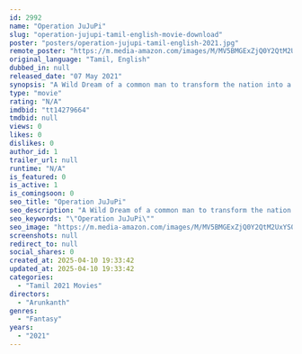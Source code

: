 ```yaml
---
id: 2992
name: "Operation JuJuPi"
slug: "operation-jujupi-tamil-english-movie-download"
poster: "posters/operation-jujupi-tamil-english-2021.jpg"
remote_poster: "https://m.media-amazon.com/images/M/MV5BMGExZjQ0Y2QtM2UxYS00ZjQ1LTlmYzgtYTg2MThlMDhkYzg3XkEyXkFqcGdeQXVyMTAwMTAwNjE4._V1_SX300.jpg"
original_language: "Tamil, English"
dubbed_in: null
released_date: "07 May 2021"
synopsis: "A Wild Dream of a common man to transform the nation into a place of happy living using a magical master plan, 'Operation JuJuPi'"
type: "movie"
rating: "N/A"
imdbid: "tt14279664"
tmdbid: null
views: 0
likes: 0
dislikes: 0
author_id: 1
trailer_url: null
runtime: "N/A"
is_featured: 0
is_active: 1
is_comingsoon: 0
seo_title: "Operation JuJuPi"
seo_description: "A Wild Dream of a common man to transform the nation into a place of happy living using a magical master plan, 'Operation JuJuPi'"
seo_keywords: "\"Operation JuJuPi\""
seo_image: "https://m.media-amazon.com/images/M/MV5BMGExZjQ0Y2QtM2UxYS00ZjQ1LTlmYzgtYTg2MThlMDhkYzg3XkEyXkFqcGdeQXVyMTAwMTAwNjE4._V1_SX300.jpg"
screenshots: null
redirect_to: null
social_shares: 0
created_at: 2025-04-10 19:33:42
updated_at: 2025-04-10 19:33:42
categories:
  - "Tamil 2021 Movies"
directors:
  - "Arunkanth"
genres:
  - "Fantasy"
years:
  - "2021"
---
```

